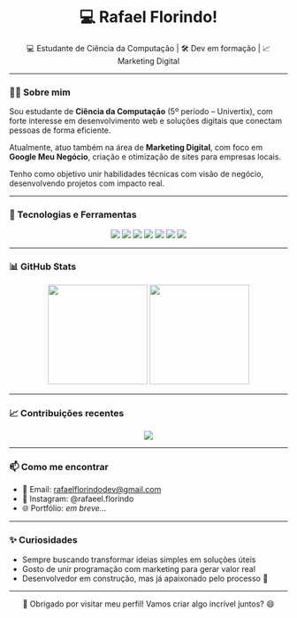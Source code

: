 <h1 align="center">💻 Rafael Florindo!</h1>

<p align="center">
  💻 Estudante de Ciência da Computação | 🛠️ Dev em formação | 📈 Marketing Digital
</p>

---

### 👨‍💻 Sobre mim

Sou estudante de **Ciência da Computação** (5º período – Univertix), com forte interesse em desenvolvimento web e soluções digitais que conectam pessoas de forma eficiente.

Atualmente, atuo também na área de **Marketing Digital**, com foco em **Google Meu Negócio**, criação e otimização de sites para empresas locais.

Tenho como objetivo unir habilidades técnicas com visão de negócio, desenvolvendo projetos com impacto real.

---

### 🧰 Tecnologias e Ferramentas

<div align="center">
  <img src="https://img.shields.io/badge/Python-3776AB?style=for-the-badge&logo=python&logoColor=white"/>
  <img src="https://img.shields.io/badge/JavaScript-F7DF1E?style=for-the-badge&logo=javascript&logoColor=black"/>
  <img src="https://img.shields.io/badge/HTML5-E34F26?style=for-the-badge&logo=html5&logoColor=white"/>
  <img src="https://img.shields.io/badge/CSS3-1572B6?style=for-the-badge&logo=css3&logoColor=white"/>
  <img src="https://img.shields.io/badge/Flask-000000?style=for-the-badge&logo=flask&logoColor=white"/>
  <img src="https://img.shields.io/badge/Git-F05032?style=for-the-badge&logo=git&logoColor=white"/>
  <img src="https://img.shields.io/badge/GitHub-181717?style=for-the-badge&logo=github&logoColor=white"/>
</div>

---

### 📊 GitHub Stats

<div align="center">
  <img height="180em" src="https://github-readme-stats.vercel.app/api?username=RafaellFlorindo&show_icons=true&theme=github_dark&count_private=true"/>
  <img height="180em" src="https://github-readme-stats.vercel.app/api/top-langs/?username=RafaellFlorindo&layout=compact&theme=github_dark"/>
</div>

---

### 📈 Contribuições recentes

<div align="center">
  <img src="https://github-readme-activity-graph.vercel.app/graph?username=RafaellFlorindo&theme=github-dark&hide_border=true"/>
</div>

---

### 📫 Como me encontrar

- 📧 Email: rafaelflorindodev@gmail.com  
- 📱 Instagram: @rafaeel.florindo  
- 🌐 Portfólio: *em breve...*

---

### ✨ Curiosidades

- Sempre buscando transformar ideias simples em soluções úteis  
- Gosto de unir programação com marketing para gerar valor real  
- Desenvolvedor em construção, mas já apaixonado pelo processo 🚀

---

<p align="center">
  🙌 Obrigado por visitar meu perfil!  
  Vamos criar algo incrível juntos? 😄
</p>
